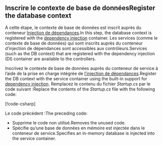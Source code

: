 ## <a name="register-the-database-context"></a><span data-ttu-id="9f588-101">Inscrire le contexte de base de données</span><span class="sxs-lookup"><span data-stu-id="9f588-101">Register the database context</span></span>

<span data-ttu-id="9f588-102">À cette étape, le contexte de base de données est inscrit auprès du conteneur [Injection de dépendances](xref:fundamentals/dependency-injection).</span><span class="sxs-lookup"><span data-stu-id="9f588-102">In this step, the database context is registered with the [dependency injection](xref:fundamentals/dependency-injection) container.</span></span> <span data-ttu-id="9f588-103">Les services (comme le contexte de base de données) qui sont inscrits auprès du conteneur d’injection de dépendances sont accessibles aux contrôleurs.</span><span class="sxs-lookup"><span data-stu-id="9f588-103">Services (such as the DB context) that are registered with the dependency injection (DI) container are available to the controllers.</span></span>

<span data-ttu-id="9f588-104">Inscrivez le contexte de base de données auprès du conteneur de service à l’aide de la prise en charge intégrée de [l’injection de dépendances](xref:fundamentals/dependency-injection).</span><span class="sxs-lookup"><span data-stu-id="9f588-104">Register the DB context with the service container using the built-in support for [dependency injection](xref:fundamentals/dependency-injection).</span></span> <span data-ttu-id="9f588-105">Remplacez le contenu du fichier *Startup.cs* par le code suivant :</span><span class="sxs-lookup"><span data-stu-id="9f588-105">Replace the contents of the *Startup.cs* file with the following code:</span></span>

[!code-csharp[](../../tutorials/first-web-api/samples/2.0/TodoApi/Startup.cs?highlight=2,4,12-13)]

<span data-ttu-id="9f588-106">Le code précédent :</span><span class="sxs-lookup"><span data-stu-id="9f588-106">The preceding code:</span></span>

* <span data-ttu-id="9f588-107">Supprime le code non utilisé.</span><span class="sxs-lookup"><span data-stu-id="9f588-107">Removes the unused code.</span></span>
* <span data-ttu-id="9f588-108">Spécifie qu’une base de données en mémoire est injectée dans le conteneur de service.</span><span class="sxs-lookup"><span data-stu-id="9f588-108">Specifies an in-memory database is injected into the service container.</span></span>
